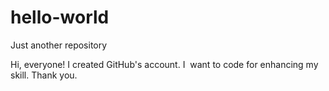 # hello-world
Just another repository

Hi, everyone!
I created GitHub's account.
I  want to code for enhancing my skill.
Thank you.
